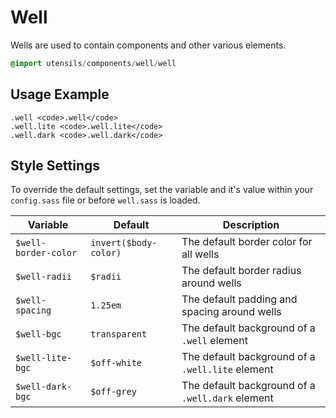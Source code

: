 
# Well
Wells are used to contain components and other various elements.

```sass
@import utensils/components/well/well
```

## Usage Example

```haml
.well <code>.well</code>
.well.lite <code>.well.lite</code>
.well.dark <code>.well.dark</code>
```

## Style Settings
To override the default settings, set the variable and it's value
within your `config.sass` file or before `well.sass` is loaded.

Variable             | Default               | Description
-------------------- | --------------------- | -------------------------------------------
`$well-border-color` | `invert($body-color)` | The default border color for all wells
`$well-radii`        | `$radii`              | The default border radius around wells
`$well-spacing`      | `1.25em`              | The default padding and spacing around wells
`$well-bgc`          | `transparent`         | The default background of a `.well` element
`$well-lite-bgc`     | `$off-white`          | The default background of a `.well.lite` element
`$well-dark-bgc`     | `$off-grey`           | The default background of a `.well.dark` element

